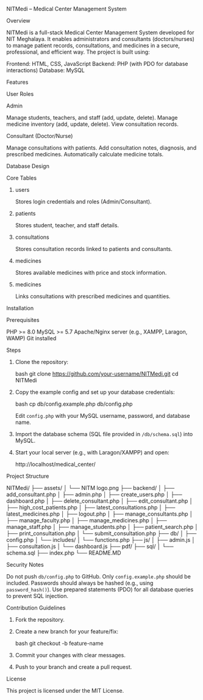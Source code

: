 NITMedi – Medical Center Management System

Overview

NITMedi is a full-stack Medical Center Management System developed for NIT Meghalaya.
It enables administrators and consultants (doctors/nurses) to manage patient records, consultations, and medicines in a secure, professional, and efficient way.
The project is built using:

Frontend: HTML, CSS, JavaScript
Backend: PHP (with PDO for database interactions)
Database: MySQL


Features

User Roles

Admin

  Manage students, teachers, and staff (add, update, delete).
  Manage medicine inventory (add, update, delete).
  View consultation records.

Consultant (Doctor/Nurse)

  Manage consultations with patients.
  Add consultation notes, diagnosis, and prescribed medicines.
  Automatically calculate medicine totals.


Database Design

Core Tables

1. users

   Stores login credentials and roles (Admin/Consultant).

2. patients

   Stores student, teacher, and staff details.

3. consultations

   Stores consultation records linked to patients and consultants.

4. medicines

   Stores available medicines with price and stock information.

5. medicines

   Links consultations with prescribed medicines and quantities.


Installation

Prerequisites

PHP >= 8.0
MySQL >= 5.7
Apache/Nginx server (e.g., XAMPP, Laragon, WAMP)
Git installed

Steps

1. Clone the repository:

   bash
   git clone https://github.com/your-username/NITMedi.git
   cd NITMedi
   

2. Copy the example config and set up your database credentials:

   bash
   cp db/config.example.php db/config.php
   

   Edit `config.php` with your MySQL username, password, and database name.

3. Import the database schema (SQL file provided in `/db/schema.sql`) into MySQL.

4. Start your local server (e.g., with Laragon/XAMPP) and open:


   http://localhost/medical_center/



Project Structure

NITMedi/
├── assets/
│   └── NITM logo.png
├── backend/
│   ├── add_consultant.php
│   ├── admin.php
│   ├── create_users.php
│   ├── dashboard.php
│   ├── delete_consultant.php
│   ├── edit_consultant.php
│   ├── high_cost_patients.php
│   ├── latest_consultations.php
│   ├── latest_medicines.php
│   ├── logout.php
│   ├── manage_consultants.php
│   ├── manage_faculty.php
│   ├── manage_medicines.php
│   ├── manage_staff.php
│   ├── manage_students.php
│   ├── patient_search.php
│   ├── print_consultation.php
│   └── submit_consultation.php
├── db/
│   ├── config.php
│   └── includes/
│       └── functions.php
├── js/
│   ├── admin.js
│   ├── consultation.js
│   └── dashboard.js
├── pdf/
├── sql/
│   └── schema.sql
├── index.php
└── README.MD


Security Notes

Do not push `db/config.php` to GitHub. Only `config.example.php` should be included.
Passwords should always be hashed (e.g., using `password_hash()`).
Use prepared statements (PDO) for all database queries to prevent SQL injection.


Contribution Guidelines

1. Fork the repository.
2. Create a new branch for your feature/fix:

   bash
   git checkout -b feature-name
   
3. Commit your changes with clear messages.
4. Push to your branch and create a pull request.


License

This project is licensed under the MIT License.



